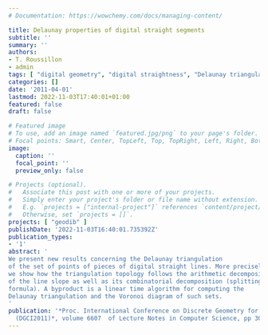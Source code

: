 ```yaml
---
# Documentation: https://wowchemy.com/docs/managing-content/

title: Delaunay properties of digital straight segments
subtitle: ''
summary: ''
authors:
- T. Roussillon
- admin
tags: [ "digital geometry", "digital straightness", "Delaunay triangulation", "Voronoi diagram", "continued fraction" ]
categories: []
date: '2011-04-01'
lastmod: 2022-11-03T17:40:01+01:00
featured: false
draft: false

# Featured image
# To use, add an image named `featured.jpg/png` to your page's folder.
# Focal points: Smart, Center, TopLeft, Top, TopRight, Left, Right, BottomLeft, Bottom, BottomRight.
image:
  caption: ''
  focal_point: ''
  preview_only: false

# Projects (optional).
#   Associate this post with one or more of your projects.
#   Simply enter your project's folder or file name without extension.
#   E.g. `projects = ["internal-project"]` references `content/project/deep-learning/index.md`.
#   Otherwise, set `projects = []`.
projects: [ "geodib" ]
publishDate: '2022-11-03T16:40:01.735392Z'
publication_types:
- '1'
abstract: '
We present new results concerning the Delaunay triangulation
of the set of points of pieces of digital straight lines. More precisely,
we show how the triangulation topology follows the arithmetic decomposition
of the line slope as well as its combinatorial decomposition (splitting
formula). A byproduct is a linear time algorithm for computing the
Delaunay triangulation and the Voronoi diagram of such sets.
'
publication: '*Proc. International Conference on Discrete Geometry for Computer Imagery
  (DGCI2011)*, volume 6607  of Lecture Notes in Computer Science, pp 308-319, 2011. Springer, Cham'
---
```

